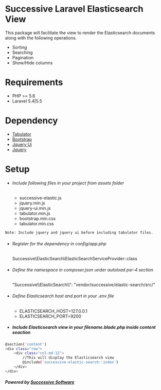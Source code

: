 # Successive Laravel Elasticsearch View
This package will facilitate the view to render the Elasticsearch documents along with the following operations.

 - Sorting
 - Searching
 - Pagination
 - Show/Hide columns

# Requirements
 - PHP >= 5.6
 - Laravel 5.4|5.5
 
# Dependency
* [Tabulator](http://tabulator.info/)
* [Bootstrap](https://getbootstrap.com/)
* [Jquery Ui](https://jqueryui.com/)
* [Jquery](https://jquery.com/)

# Setup

- ###### Include following files in your project from assets folder

    - successive-elastic.js
    - jquery.min.js
    - jquery-ui.min.js
    - tabulator.min.js
    - bootstrap.min.css
    - tabulator.min.css
    
```sh
Note: Include jquery and jquery ui before including tabulator files.
```
    
    
- ######  Register for the dependency in config/app.php
   Successive\ElasticSearch\ElasticSearchServiceProvider::class

- ###### Define the namespace in composer.json under autoload psr-4 section
  "Successive\\\ElasticSearch\\\\": "vendor/successive/elastic-search/src/"

- ######  Define Elasticsearch host and port in your .env file
     - ELASTICSEARCH_HOST=127.0.0.1
     - ELASTICSEARCH_PORT=9200

  
- ##### Include Elasticsearch view in your filename.blade.php inside content seaction

```sh
@section('content')
<div class="row">
    <div class="col-md-12">
	    //This will display the Elasticsearch view
        @include('successive-elastic-search::index') 
    </div>
</div>
```

##### Powered by [Successive Software](http://www.successivesoftwares.com/)
